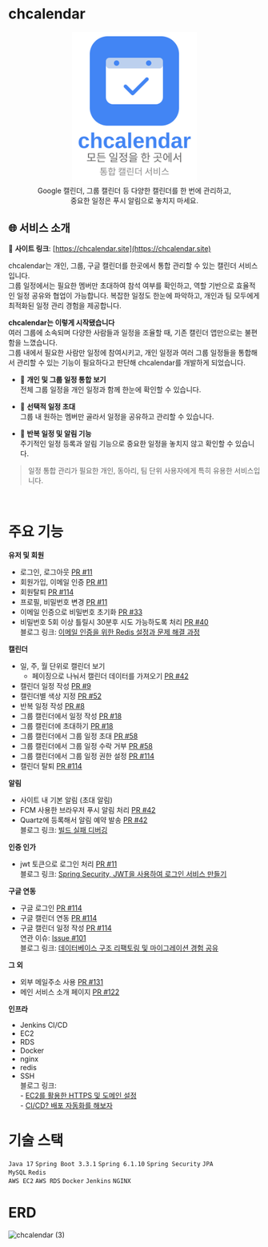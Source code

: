 # chcalendar
<div align="center">
  <img src="frontend/public/slogan.svg" alt="chcalendar slogan" width=250px>
</div>
<div align="center">
Google 캘린더, 그룹 캘린더 등 다양한 캘린더를 한 번에 관리하고, </br>
중요한 일정은 푸시 알림으로 놓치지 마세요. </br>
</div>

## 🌐 서비스 소개  
🔗 **사이트 링크**: [https://chcalendar.site](https://chcalendar.site)    

chcalendar는 개인, 그룹, 구글 캘린더를 한곳에서 통합 관리할 수 있는 캘린더 서비스입니다.  
그룹 일정에서는 필요한 멤버만 초대하여 참석 여부를 확인하고, 역할 기반으로 효율적인 일정 공유와 협업이 가능합니다.
복잡한 일정도 한눈에 파악하고, 개인과 팀 모두에게 최적화된 일정 관리 경험을 제공합니다.

**chcalendar는 이렇게 시작됐습니다**  
여러 그룹에 소속되며 다양한 사람들과 일정을 조율할 때, 기존 캘린더 앱만으로는 불편함을 느꼈습니다.  
그룹 내에서 필요한 사람만 일정에 참여시키고, 개인 일정과 여러 그룹 일정들을 통합해서 관리할 수 있는 기능이 필요하다고 판단해 chcalendar를 개발하게 되었습니다.

- 📅 **개인 및 그룹 일정 통합 보기**  
  전체 그룹 일정을 개인 일정과 함께 한눈에 확인할 수 있습니다.

- 👥 **선택적 일정 초대**  
  그룹 내 원하는 멤버만 골라서 일정을 공유하고 관리할 수 있습니다.

- 🔁 **반복 일정 및 알림 기능**  
  주기적인 일정 등록과 알림 기능으로 중요한 일정을 놓치지 않고 확인할 수 있습니다.

> 일정 통합 관리가 필요한 개인, 동아리, 팀 단위 사용자에게 특히 유용한 서비스입니다.
</br>

# 주요 기능
**유저 및 회원**
- 로그인, 로그아웃 [PR #11](https://github.com/chanheess/calendar/pull/11)
- 회원가입, 이메일 인증 [PR #11](https://github.com/chanheess/calendar/pull/11)
- 회원탈퇴 [PR #114](https://github.com/chanheess/calendar/pull/114)
- 프로필, 비밀번호 변경 [PR #11](https://github.com/chanheess/calendar/pull/11)
- 이메일 인증으로 비밀번호 초기화 [PR #33](https://github.com/chanheess/calendar/pull/33)
- 비밀번호 5회 이상 틀릴시 30분후 시도 가능하도록 처리 [PR #40](https://github.com/chanheess/calendar/pull/40)
</br>블로그 링크: [이메일 인증을 위한 Redis 설정과 문제 해결 과정](https://chanheess.tistory.com/271)

**캘린더**
- 일, 주, 월 단위로 캘린더 보기
    - 페이징으로 나눠서 캘린더 데이터를 가져오기 [PR #42](https://github.com/chanheess/calendar/pull/42/commits/1b451481a7df7af394fd1fd7bb2524173e0fc51e)
- 캘린더 일정 작성 [PR #9](https://github.com/chanheess/calendar/pull/9)
- 캘린더별 색상 지정 [PR #52](https://github.com/chanheess/calendar/pull/52)
- 반복 일정 작성 [PR #8](https://github.com/chanheess/calendar/pull/8)
- 그룹 캘린더에서 일정 작성 [PR #18](https://github.com/chanheess/calendar/pull/18)
- 그룹 캘린더에 초대하기 [PR #18](https://github.com/chanheess/calendar/pull/18)
- 그룹 캘린더에서 그룹 일정 초대 [PR #58](https://github.com/chanheess/calendar/pull/58)
- 그룹 캘린더에서 그룹 일정 수락 거부 [PR #58](https://github.com/chanheess/calendar/pull/58)
- 그룹 캘린더에서 그룹 일정 권한 설정 [PR #114](https://github.com/chanheess/calendar/pull/114)
- 캘린더 탈퇴 [PR #114](https://github.com/chanheess/calendar/pull/114)

**알림**
- 사이트 내 기본 알림 (초대 알림)
- FCM 사용한 브라우저 푸시 알림 처리 [PR #42](https://github.com/chanheess/calendar/pull/42)
- Quartz에 등록해서 알림 예약 발송 [PR #42](https://github.com/chanheess/calendar/pull/42)
</br>블로그 링크: [빌드 실패 디버깅](https://chanheess.tistory.com/278)

**인증 인가**
- jwt 토큰으로 로그인 처리 [PR #11](https://github.com/chanheess/calendar/pull/11)
</br>블로그 링크: [Spring Security, JWT을 사용하여 로그인 서비스 만들기](https://chanheess.tistory.com/258)

**구글 연동**
- 구글 로그인 [PR #114](https://github.com/chanheess/calendar/pull/114)
- 구글 캘린더 연동 [PR #114](https://github.com/chanheess/calendar/pull/114)
- 구글 캘린더 일정 작성 [PR #114](https://github.com/chanheess/calendar/pull/114)
</br>연관 이슈: [Issue #101](https://github.com/chanheess/calendar/issues/101)
</br>블로그 링크: [데이터베이스 구조 리팩토링 및 마이그레이션 경험 공유](https://chanheess.tistory.com/280)

**그 외**
- 외부 메일주소 사용 [PR #131](https://github.com/chanheess/calendar/pull/131)
- 메인 서비스 소개 페이지 [PR #122](https://github.com/chanheess/calendar/pull/122)

**인프라**
- Jenkins CI/CD
- EC2
- RDS
- Docker
- nginx
- redis
- SSH
</br>블로그 링크: </br>- [EC2를 활용한 HTTPS 및 도메인 설정](https://chanheess.tistory.com/274)
</br>- [CI/CD? 배포 자동화를 해보자](https://chanheess.tistory.com/275)

# 기술 스택 
`Java 17` `Spring Boot 3.3.1` `Spring 6.1.10` `Spring Security` `JPA`<br/>
`MySQL` `Redis`<br/>
`AWS EC2` `AWS RDS` `Docker` `Jenkins` `NGINX`

# ERD
 <img width="1140" height="1272" alt="chcalendar (3)" src="https://github.com/user-attachments/assets/3c260d94-c5f8-409a-bf7c-f0ab37ca845b" />





